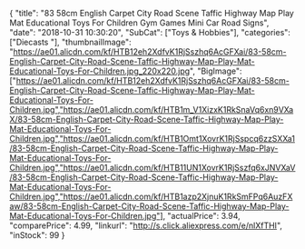 {
	"title": "83 58cm English Carpet City Road Scene Taffic Highway Map Play Mat Educational Toys For Children Gym Games Mini Car Road Signs",
	"date": "2018-10-31 10:30:20",
	"SubCat": ["Toys & Hobbies"],
	"categories": ["Diecasts "],
	"thumbnailImage": "https://ae01.alicdn.com/kf/HTB12eh2XdfvK1RjSszhq6AcGFXai/83-58cm-English-Carpet-City-Road-Scene-Taffic-Highway-Map-Play-Mat-Educational-Toys-For-Children.jpg_220x220.jpg",
	"BigImage": ["https://ae01.alicdn.com/kf/HTB12eh2XdfvK1RjSszhq6AcGFXai/83-58cm-English-Carpet-City-Road-Scene-Taffic-Highway-Map-Play-Mat-Educational-Toys-For-Children.jpg","https://ae01.alicdn.com/kf/HTB1m_V1XizxK1RkSnaVq6xn9VXaX/83-58cm-English-Carpet-City-Road-Scene-Taffic-Highway-Map-Play-Mat-Educational-Toys-For-Children.jpg","https://ae01.alicdn.com/kf/HTB1Omt1XovrK1RjSspcq6zzSXXa1/83-58cm-English-Carpet-City-Road-Scene-Taffic-Highway-Map-Play-Mat-Educational-Toys-For-Children.jpg","https://ae01.alicdn.com/kf/HTB11UN1XovrK1RjSszfq6xJNVXaV/83-58cm-English-Carpet-City-Road-Scene-Taffic-Highway-Map-Play-Mat-Educational-Toys-For-Children.jpg","https://ae01.alicdn.com/kf/HTB1azp2XjnuK1RkSmFPq6AuzFXaw/83-58cm-English-Carpet-City-Road-Scene-Taffic-Highway-Map-Play-Mat-Educational-Toys-For-Children.jpg"],
	"actualPrice": 3.94,
	"comparePrice": 4.99,
	"linkurl": "http://s.click.aliexpress.com/e/nlXfTHI",
	"inStock": 99
}
